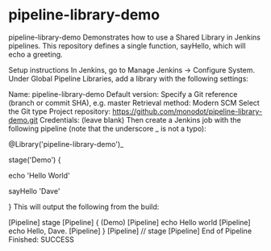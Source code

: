 # pipeline-library-demo
pipeline-library-demo
Demonstrates how to use a Shared Library in Jenkins pipelines. This repository defines a single function, sayHello, which will echo a greeting.

Setup instructions
In Jenkins, go to Manage Jenkins → Configure System. Under Global Pipeline Libraries, add a library with the following settings:

Name: pipeline-library-demo
Default version: Specify a Git reference (branch or commit SHA), e.g. master
Retrieval method: Modern SCM
Select the Git type
Project repository: https://github.com/monodot/pipeline-library-demo.git
Credentials: (leave blank)
Then create a Jenkins job with the following pipeline (note that the underscore _ is not a typo):

@Library('pipeline-library-demo')_

stage('Demo') {

  echo 'Hello World'

  sayHello 'Dave'

}
This will output the following from the build:

[Pipeline] stage
[Pipeline] { (Demo)
[Pipeline] echo
Hello world
[Pipeline] echo
Hello, Dave.
[Pipeline] }
[Pipeline] // stage
[Pipeline] End of Pipeline
Finished: SUCCESS

